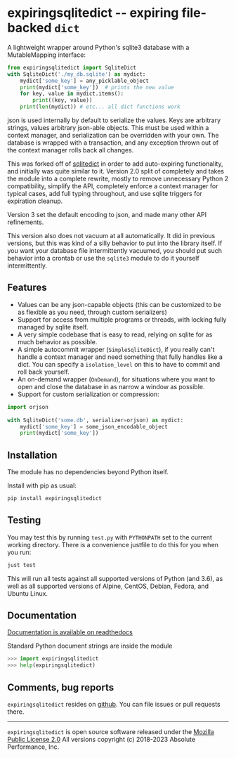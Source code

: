 # expiringsqlitedict -- expiring file-backed `dict`

A lightweight wrapper around Python's sqlite3 database with a MutableMapping
interface:

```python
from expiringsqlitedict import SqliteDict
with SqliteDict('./my_db.sqlite') as mydict:
    mydict['some_key'] = any_picklable_object
    print(mydict['some_key'])  # prints the new value
    for key, value in mydict.items():
        print((key, value))
    print(len(mydict)) # etc... all dict functions work
```

json is used internally by default to serialize the values. Keys are
arbitrary strings, values arbitrary json-able objects.  This must be used
within a context manager, and serialization can be overridden with your own.
The database is wrapped with a transaction, and any exception thrown out of the
context manager rolls back all changes.

This was forked off of [sqlitedict](https://github.com/RaRe-Technologies/sqlitedict)
in order to add auto-expiring functionality, and initially was quite similar to
it.  Version 2.0 split of completely and takes the module into a complete
rewrite, mostly to remove unnecessary Python 2 compatibility, simplify the API,
completely enforce a context manager for typical cases, add full typing
throughout, and use sqlite triggers for expiration cleanup.

Version 3 set the default encoding to json, and made many other API refinements.

This version also does not vacuum at all automatically.  It did in previous
versions, but this was kind of a silly behavior to put into the library itself.
If you want your database file intermittently vacuumed, you should put such
behavior into a crontab or use the `sqlite3` module to do it yourself
intermittently.

## Features

* Values can be any json-capable objects (this can be customized to be as
  flexible as you need, through custom serializers)
* Support for access from multiple programs or threads, with locking fully
  managed by sqlite itself.
* A very simple codebase that is easy to read, relying on sqlite for as much
  behavior as possible.
* A simple autocommit wrapper (`SimpleSqliteDict`), if you really can't
  handle a context manager and need something that fully handles like a dict.
  You can specify a `isolation_level` on this to have to commit and roll back
  yourself.
* An on-demand wrapper (`OnDemand`), for situations where you want to open and
  close the database in as narrow a window as possible.
* Support for custom serialization or compression:

```python
import orjson
  
with SqliteDict('some.db', serializer=orjson) as mydict:
    mydict['some_key'] = some_json_encodable_object
    print(mydict['some_key'])
```

## Installation

The module has no dependencies beyond Python itself.

Install with pip as usual:

```sh
pip install expiringsqlitedict
```

## Testing

You may test this by running `test.py` with `PYTHONPATH` set to the current
working directory.  There is a convenience justfile to do this for you when you
run:

```sh
just test
```

This will run all tests against all supported versions of Python (and 3.6), as
well as all supported versions of Alpine, CentOS, Debian, Fedora, and Ubuntu
Linux.

## Documentation

[Documentation is available on readthedocs](https://expiringsqlitedict.readthedocs.io/)

Standard Python document strings are inside the module

```python
>>> import expiringsqlitedict
>>> help(expiringsqlitedict)
```

## Comments, bug reports

`expiringsqlitedict` resides on [github](https://github.com/absperf/expiringsqlitedict). You can file issues or pull
requests there.

----

`expiringsqlitedict` is open source software released under the
[Mozilla Public License 2.0](https://opensource.org/license/mpl-2-0/)
All versions copyright (c) 2018-2023 Absolute Performance, Inc.
